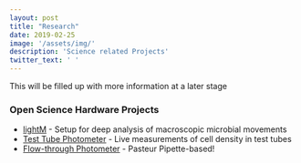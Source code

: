 ```yaml
---
layout: post
title: "Research"
date: 2019-02-25
image: '/assets/img/'
description: 'Science related Projects'
twitter_text: ' '
---
```


This will be filled up with more information at a later stage

### Open Science Hardware Projects
- [lightM](https://github.com/vektorious/lightM) - Setup for deep analysis of macroscopic microbial movements
- [Test Tube Photometer](https://openplant.science/2017/12/09/photometer-shopping-list.html) - Live measurements of cell density in test tubes
- [Flow-through Photometer](https://github.com/Biomaker/2018-opensourcebioreactor/tree/master/photometer) - Pasteur Pipette-based!
